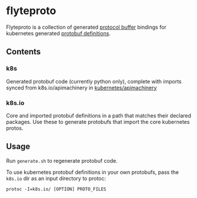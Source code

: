 # flyteproto

Flyteproto is a collection of generated [protocol buffer](https://developers.google.com/protocol-buffers/) bindings for kubernetes generated [protobuf definitions](https://github.com/kubernetes/api/blob/master/core/v1/generated.proto). 

## Contents

### k8s
Generated protobuf code (currently python only), complete with imports synced from k8s.io/apimachinery in [kubernetes/apimachinery](https://github.com/kubernetes/apimachinery)

### k8s.io
Core and imported protobuf definitions in a path that matches their declared packages. Use these to generate protobufs that import the core kubernetes protos.

## Usage
Run `generate.sh` to regenerate protobuf code.

To use kubernetes protobuf definitions in your own protobufs, pass the `k8s.io` dir as an input directory to protoc:
```
protoc -I=k8s.io/ [OPTION] PROTO_FILES
